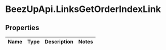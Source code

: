 # BeezUpApi.LinksGetOrderIndexLink

## Properties
Name | Type | Description | Notes
------------ | ------------- | ------------- | -------------


